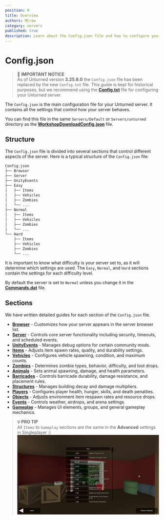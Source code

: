 ```yaml
---
position: 0
title: Overview
authors: MCrow
category: servers
published: true
description: Learn about the Config.json file and how to configure your Unturned server.
---
```


# Config.json
> 📌 **IMPORTANT NOTICE**  
> As of Unturned version **3.25.8.0** the `Config.json` file has been replaced by the new `Config.txt` file. This guide is kept for historical purposes, but we recommend using the **[Config.txt](/servers/docs/unturned-server/config-txt)** file for configuring your Unturned server.


The `Config.json` is the main configuration file for your Unturned server. It contains all the settings that control how your server behaves. 

You can find this file in the same `Servers/Default` or `Servers/unturned` directory as the **[WorkshopDownloadConfig.json](../unturned-server/workshopdownloadconfig-json)** file. 

## Structure
The `Config.json` file is divided into several sections that control different aspects of the server. Here is a typical structure of the `Config.json` file:
```
Config.json
├── Browser
├── Server
├── UnityEvents
├── Easy
│   ├── Items
│   ├── Vehicles
│   ├── Zombies
│   └── ...
├── Normal
│   ├── Items
│   ├── Vehicles
│   ├── Zombies
│   └── ...
└── Hard
    ├── Items
    ├── Vehicles
    ├── Zombies
    └── ...
```

It is important to know what difficulty is your server set to, as it will determine which settings are used. The `Easy`, `Normal`, and `Hard` sections contain the settings for each difficulty level.

By default the server is set to `Normal` unless you change it in the **[Commands.dat](../unturned-server/commands-dat)** file.

## Sections
We have written detailed guides for each section of the `Config.json` file.
- **[Browser](browser)** - Customizes how your server appears in the server browser list.
- **[Server](server)** - Controls core server functionality including security, timeouts, and scheduled events.
- **[UnityEvents](unityevents)** - Manages debug options for certain community mods.
- **[Items](items)** - Adjusts item spawn rates, quality, and durability settings.
- **[Vehicles](vehicles)** - Configures vehicle spawning, condition, and maximum counts.
- **[Zombies](zombies)** - Determines zombie types, behavior, difficulty, and loot drops.
- **[Animals](animals)** - Sets animal spawning, damage, and health parameters.
- **[Barricades](barricades)** - Controls barricade durability, damage resistance, and placement rules.
- **[Structures](structures)** - Manages building decay and damage multipliers.
- **[Players](players)** - Configures player health, hunger, skills, and death penalties.
- **[Objects](objects)** - Adjusts environment item respawn rates and resource drops.
- **[Events](events)** - Controls weather, airdrops, and arena settings.
- **[Gameplay](gameplay)** - Manages UI elements, groups, and general gameplay mechanics.

> **💡 PRO TIP**  
> All `Items` to `Gameplay` sections are the same in the **Advanced** settings in Singleplayer :)  
> ![singleplayer advanced settings](assets/singleplayer-advanced-settings.png)